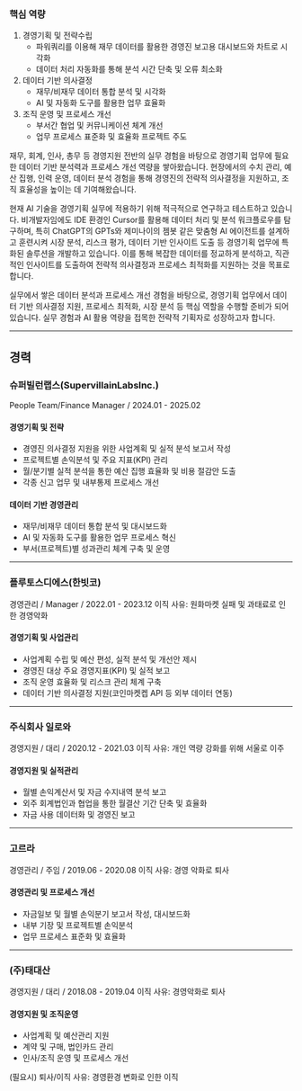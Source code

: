 ### 핵심 역량

1. 경영기획 및 전략수립
    - 파워쿼리를 이용해 재무 데이터를 활용한 경영진 보고용 대시보드와 차트로 시각화
    - 데이터 처리 자동화를 통해 분석 시간 단축 및 오류 최소화
2. 데이터 기반 의사결정
    - 재무/비재무 데이터 통합 분석 및 시각화
    - AI 및 자동화 도구를 활용한 업무 효율화
3. 조직 운영 및 프로세스 개선
    - 부서간 협업 및 커뮤니케이션 체계 개선
    - 업무 프로세스 표준화 및 효율화 프로젝트 주도

재무, 회계, 인사, 총무 등 경영지원 전반의 실무 경험을 바탕으로 경영기획 업무에 필요한 데이터 기반 분석력과 프로세스 개선 역량을 쌓아왔습니다. 현장에서의 수치 관리, 예산 집행, 인력 운영, 데이터 분석 경험을 통해 경영진의 전략적 의사결정을 지원하고, 조직 효율성을 높이는 데 기여해왔습니다.

현재 AI 기술을 경영기획 실무에 적용하기 위해 적극적으로 연구하고 테스트하고 있습니다. 비개발자임에도 IDE 환경인 Cursor를 활용해 데이터 처리 및 분석 워크플로우를 탐구하며, 특히 ChatGPT의 GPTs와 제미나이의 젬봇 같은 맞춤형 AI 에이전트를 설계하고 훈련시켜 시장 분석, 리스크 평가, 데이터 기반 인사이트 도출 등 경영기획 업무에 특화된 솔루션을 개발하고 있습니다. 이를 통해 복잡한 데이터를 정교하게 분석하고, 직관적인 인사이트를 도출하여 전략적 의사결정과 프로세스 최적화를 지원하는 것을 목표로 합니다.

실무에서 쌓은 데이터 분석과 프로세스 개선 경험을 바탕으로, 경영기획 업무에서 데이터 기반 의사결정 지원, 프로세스 최적화, 시장 분석 등 핵심 역할을 수행할 준비가 되어 있습니다. 실무 경험과 AI 활용 역량을 접목한 전략적 기획자로 성장하고자 합니다.

---

## 경력

### 슈퍼빌런랩스(SupervillainLabsInc.)
People Team/Finance Manager / 2024.01 - 2025.02

#### 경영기획 및 전략
- 경영진 의사결정 지원을 위한 사업계획 및 실적 분석 보고서 작성
- 프로젝트별 손익분석 및 주요 지표(KPI) 관리
- 월/분기별 실적 분석을 통한 예산 집행 효율화 및 비용 절감안 도출
- 각종 신고 업무 및 내부통제 프로세스 개선

#### 데이터 기반 경영관리
- 재무/비재무 데이터 통합 분석 및 대시보드화
- AI 및 자동화 도구를 활용한 업무 프로세스 혁신
- 부서(프로젝트)별 성과관리 체계 구축 및 운영

---

### 플루토스디에스(한빗코)
경영관리 / Manager / 2022.01 - 2023.12
이직 사유: 원화마켓 실패 및 과태료로 인한 경영악화

#### 경영기획 및 사업관리
- 사업계획 수립 및 예산 편성, 실적 분석 및 개선안 제시
- 경영진 대상 주요 경영지표(KPI) 및 실적 보고
- 조직 운영 효율화 및 리스크 관리 체계 구축
- 데이터 기반 의사결정 지원(코인마켓켑 API 등 외부 데이터 연동)

---

### 주식회사 일로와
경영지원 / 대리 / 2020.12 - 2021.03
이직 사유: 개인 역량 강화를 위해 서울로 이주

#### 경영지원 및 실적관리
- 월별 손익계산서 및 자금 수지내역 분석 보고
- 외주 회계법인과 협업을 통한 월결산 기간 단축 및 효율화
- 자금 사용 데이터화 및 경영진 보고

---

### 고르라
경영관리 / 주임 / 2019.06 - 2020.08
이직 사유: 경영 악화로 퇴사

#### 경영관리 및 프로세스 개선
- 자금일보 및 월별 손익분기 보고서 작성, 대시보드화
- 내부 기장 및 프로젝트별 손익분석
- 업무 프로세스 표준화 및 효율화

---

### (주)태대산
경영지원 / 대리 / 2018.08 - 2019.04
이직 사유: 경영악화로 퇴사

#### 경영지원 및 조직운영
- 사업계획 및 예산관리 지원
- 계약 및 구매, 법인카드 관리
- 인사/조직 운영 및 프로세스 개선

(필요시) 퇴사/이직 사유: 경영환경 변화로 인한 이직
